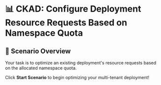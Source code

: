 # 📊 CKAD: Configure Deployment Resource Requests Based on Namespace Quota

## 🎯 Scenario Overview

Your task is to optimize an existing deployment's resource requests based on the allocated namespace quota.


Click **Start Scenario** to begin optimizing your multi-tenant deployment!
